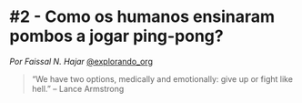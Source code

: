 <!-- 3Qx6JMxPBt6798iH53srOE -->
# #2 - Como os humanos ensinaram pombos a jogar ping-pong?
*Por Faissal N. Hajar* 
[@explorando_org](https://www.instagram.com/explorando_org/)

> “We have two options, medically and emotionally: give up or fight like hell.” – Lance Armstrong
